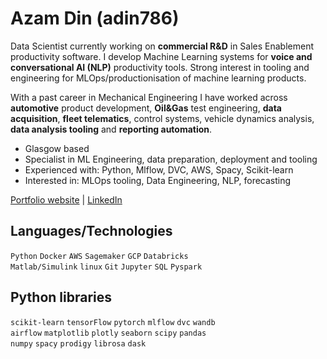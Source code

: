# Azam Din (adin786)

Data Scientist currently working on **commercial R&D** in Sales Enablement productivity software. I develop Machine Learning systems for **voice and conversational AI (NLP)** productivity tools.  Strong interest in tooling and engineering for MLOps/productionisation of machine learning products.

With a past career in Mechanical Engineering I have worked across **automotive** product development, **Oil&Gas** test engineering, **data acquisition**, **fleet telematics**, control systems, vehicle dynamics analysis, **data analysis tooling** and **reporting automation**.

- Glasgow based
- Specialist in ML Engineering, data preparation, deployment and tooling
- Experienced with: Python, Mlflow, DVC, AWS, Spacy, Scikit-learn
- Interested in: MLOps tooling, Data Engineering, NLP, forecasting 

[Portfolio website](https://adin786.github.io) | [LinkedIn](https://linkedin.com/in/azamdin)

## Languages/Technologies 

`Python` `Docker` `AWS` `Sagemaker` `GCP` `Databricks`  
`Matlab/Simulink` `linux` `Git` `Jupyter` `SQL` `Pyspark`

## Python libraries 

`scikit-learn` `tensorFlow` `pytorch` `mlflow` `dvc` `wandb`  
`airflow` `matplotlib` `plotly` `seaborn` `scipy` `pandas`  
`numpy` `spacy` `prodigy` `librosa` `dask`
